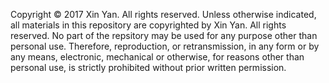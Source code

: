 Copyright © 2017 Xin Yan. All rights reserved. Unless otherwise indicated, all materials in this repository are copyrighted by Xin Yan. All rights reserved. No part of the repsitory may be used for any purpose other than personal use. Therefore, reproduction, or retransmission, in any form or by any means, electronic, mechanical or otherwise, for reasons other than personal use, is strictly prohibited without prior written permission.

